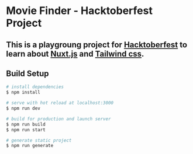 # Movie Finder - Hacktoberfest Project

## This is a playgroung project for [Hacktoberfest](https://hacktoberfest.digitalocean.com/) to learn about [Nuxt.js](https://nuxtjs.org) and [Tailwind css](https://tailwindcss.com/).


## Build Setup

```bash
# install dependencies
$ npm install

# serve with hot reload at localhost:3000
$ npm run dev

# build for production and launch server
$ npm run build
$ npm run start

# generate static project
$ npm run generate
```
